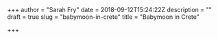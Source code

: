 +++
author = "Sarah Fry"
date = 2018-09-12T15:24:22Z
description = ""
draft = true
slug = "babymoon-in-crete"
title = "Babymoon in Crete"

+++




